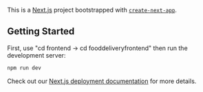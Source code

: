 This is a [Next.js](https://nextjs.org) project bootstrapped with [`create-next-app`](https://nextjs.org/docs/app/api-reference/cli/create-next-app).

## Getting Started

First, use "cd frontend -> cd fooddeliveryfrontend" then run the development server:

```bash
npm run dev

```

Check out our [Next.js deployment documentation](https://nextjs.org/docs/app/building-your-application/deploying) for more details.
